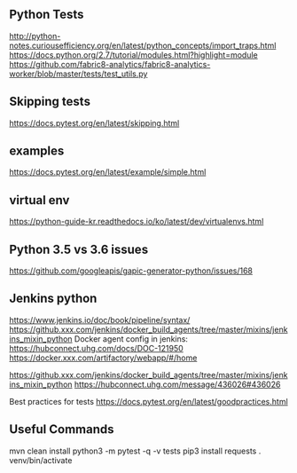 ## Python Tests

http://python-notes.curiousefficiency.org/en/latest/python_concepts/import_traps.html
https://docs.python.org/2.7/tutorial/modules.html?highlight=module
https://github.com/fabric8-analytics/fabric8-analytics-worker/blob/master/tests/test_utils.py

## Skipping tests
https://docs.pytest.org/en/latest/skipping.html

## examples
https://docs.pytest.org/en/latest/example/simple.html

## virtual env
https://python-guide-kr.readthedocs.io/ko/latest/dev/virtualenvs.html

## Python 3.5 vs 3.6 issues
https://github.com/googleapis/gapic-generator-python/issues/168


## Jenkins python
https://www.jenkins.io/doc/book/pipeline/syntax/
https://github.xxx.com/jenkins/docker_build_agents/tree/master/mixins/jenkins_mixin_python
Docker agent config in jenkins: https://hubconnect.uhg.com/docs/DOC-121950
https://docker.xxx.com/artifactory/webapp/#/home

https://github.xxx.com/jenkins/docker_build_agents/tree/master/mixins/jenkins_mixin_python
https://hubconnect.uhg.com/message/436026#436026

Best practices for tests
https://docs.pytest.org/en/latest/goodpractices.html


## Useful Commands
mvn clean install
python3 -m pytest -q -v tests
pip3 install requests
. venv/bin/activate
